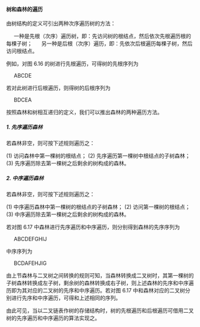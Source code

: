 
#### 树和森林的遍历

由树结构的定义可引出两种次序遍历树的方法：

$\quad$ 一种是先根（次序）遍历树，即：先访问树的根结点，然后依次先根遍历根的每棵子树；
$\quad$ 另一种是后根（次序）遍历，即：先依次后根遍历每棵子树，然后访问根结点。

例如，对图 6.16 的树进行先根遍历，可得树的先根序列为

$\quad$ ABCDE 

若对此树进行后根遍历，则得树的后根序列为

$\quad$ BDCEA

按照森林和树相互递归的定义，我们可以推出森林的两种遍历方法。

##### 1. 先序遍历森林

若森林非空，则可按下述规则遍历之：

 (1) 访问森林中第一棵树的根结点；
 (2) 先序遍历第一棵树中根结点的子树森林；
 (3) 先序遍历除去第一棵树之后剩余的树构成的森林。

##### 2. 中序遍历森林

若森林非空，则可按下述规则遍历之：

 (1) 中序遍历森林中第一棵树的根结点的子树森林；
 (2) 访问第一棵树的根结点；
 (3) 中序遍历除去第一棵树之后剩余的树构成的森林。

若对图 6.17 中森林进行先序遍历和中序遍历，则分别得到森林的先序序列为

$\quad$ ABCDEFGHIJ

中序序列为

$\quad$ BCDAFEHJIG

由上节森林与二叉树之间转换的规则可知，当森林转换成二叉树时，其第一棵树的子树森林转换成左子树，剩余树的森林转换成右子树，则上述森林的先序和中序遍历即为其对应的二叉树的先序和中序遍历。若对图 6.17 中和森林对应的二叉树分别进行先序和中序遍历，可得和上述相同的序列。

由此可见，当以二叉链表作树的存储结构时，树的先根遍历和后根遍历可借用二叉树的先序遍历和中序遍历的算法实现之。
